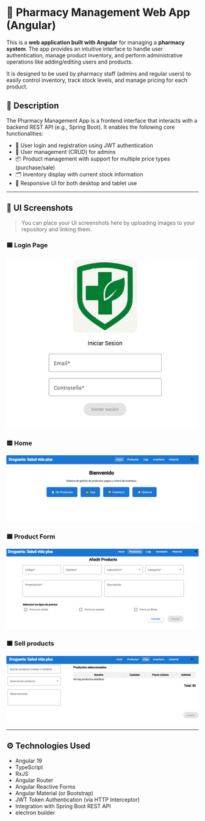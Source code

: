 # 💊 Pharmacy Management Web App (Angular)

This is a **web application built with Angular** for managing a **pharmacy system**. The app provides an intuitive interface to handle user authentication, manage product inventory, and perform administrative operations like adding/editing users and products.

It is designed to be used by pharmacy staff (admins and regular users) to easily control inventory, track stock levels, and manage pricing for each product.

## 🧾 Description

The Pharmacy Management App is a frontend interface that interacts with a backend REST API (e.g., Spring Boot). It enables the following core functionalities:

- 🔐 User login and registration using JWT authentication
- 👤 User management (CRUD) for admins
- 📦 Product management with support for multiple price types (purchase/sale)
- 🗂 Inventory display with current stock information
- 🎨 Responsive UI for both desktop and tablet use

---

## 📸 UI Screenshots

> You can place your UI screenshots here by uploading images to your repository and linking them.

### 🟦 Login Page
![login.png](public/images/login.png)

### 🟨 Home
![home.png](public/images/home.png)

### 🟩 Product Form
![product form.png](public/images/product-form.png)

### 🟫 Sell products
![sell products.png](public/images/sell-products.png)

---

## ⚙️ Technologies Used

- Angular 19
- TypeScript
- RxJS
- Angular Router
- Angular Reactive Forms
- Angular Material (or Bootstrap)
- JWT Token Authentication (via HTTP Interceptor)
- Integration with Spring Boot REST API
- electron builder

